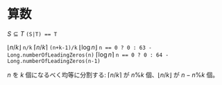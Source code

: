 # 算数

$S\subseteq T$  `(S|T) == T`

$\lfloor n/k \rfloor$  `n/k`
$\lceil n/k \rceil$  `(n+k-1)/k`
$\lfloor \log n\rfloor$ `n == 0 ? 0 : 63 - Long.numberOfLeadingZeros(n)`
$\lceil \log n\rceil$ `n == 0 ? 0 : 64 - Long.numberOfLeadingZeros(n-1)`

$n$ を $k$ 個になるべく均等に分割する: $\lceil n/k \rceil$ が $n\%k$ 個、$\lfloor n/k \rfloor$ が $n - n\%k$ 個。

